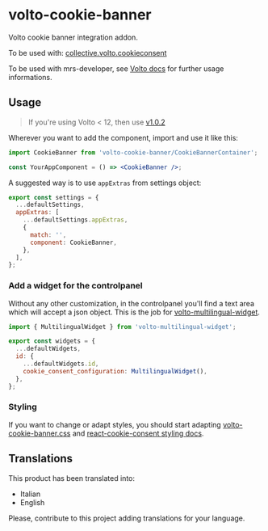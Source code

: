 # volto-cookie-banner

Volto cookie banner integration addon.

To be used with: [collective.volto.cookieconsent](https://github.com/collective/collective.volto.cookieconsent)

To be used with mrs-developer, see [Volto docs](https://docs.voltocms.com/customizing/add-ons/) for further usage informations.

## Usage

> If you're using Volto < 12, then use [v1.0.2](https://github.com/collective/volto-cookie-banner/tree/v1.0.2)

Wherever you want to add the component, import and use it like this:

```jsx
import CookieBanner from 'volto-cookie-banner/CookieBannerContainer';

const YourAppComponent = () => <CookieBanner />;
```

A suggested way is to use `appExtras` from settings object:

```jsx
export const settings = {
  ...defaultSettings,
  appExtras: [
    ...defaultSettings.appExtras,
    {
      match: '',
      component: CookieBanner,
    },
  ],
};
```

### Add a widget for the controlpanel

Without any other customization, in the controlpanel you'll find a text area which will accept a json object.
This is the job for [volto-multilingual-widget](https://github.com/collective/volto-multilingual-widget).

```js
import { MultilingualWidget } from 'volto-multilingual-widget';

export const widgets = {
  ...defaultWidgets,
  id: {
    ...defaultWidgets.id,
    cookie_consent_configuration: MultilingualWidget(),
  },
};
```

### Styling

If you want to change or adapt styles, you should start adapting [volto-cookie-banner.css](src/volto-cookie-banner.css) and [react-cookie-consent styling docs](https://github.com/Mastermindzh/react-cookie-consent#styling-it).

## Translations

This product has been translated into:

- Italian
- English

Please, contribute to this project adding translations for your language.
